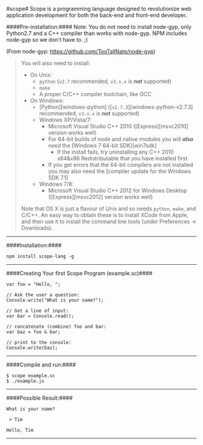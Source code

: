 #scope#
Scope is a programming language designed to revolutionize web application development for both the back-end and front-end developer.

####Pre-installation:####
Note: You do not need to install node-gyp, only Python2.7 and a C++ compiler than works with node-gyp. NPM includes node-gyp so we don't have to. ;)

(From node-gyp: https://github.com/TooTallNate/node-gyp)
> You will also need to install:
>
>  * On Unix:
>    * `python` (`v2.7` recommended, `v3.x.x` is __*not*__ supported)
>    * `make`
>    * A proper C/C++ compiler toolchain, like GCC
>  * On Windows:
>    * [Python][windows-python] ([`v2.7.3`][windows-python-v2.7.3] recommended, `v3.x.x` is __*not*__ supported)
>    * Windows XP/Vista/7:
>      * Microsoft Visual Studio C++ 2010 ([Express][msvc2010] version works well)
>      * For 64-bit builds of node and native modules you will _**also**_ need the [Windows 7 64-bit SDK][win7sdk]
>        * If the install fails, try uninstalling any C++ 2010 x64&x86 Redistributable that you have installed first.
>      * If you get errors that the 64-bit compilers are not installed you may also need the [compiler update for the Windows SDK 7.1]
>    * Windows 7/8:
>      * Microsoft Visual Studio C++ 2012 for Windows Desktop ([Express][msvc2012] version works well)
>
> Note that OS X is just a flavour of Unix and so needs `python`, `make`, and C/C++.
> An easy way to obtain these is to install XCode from Apple,
> and then use it to install the command line tools (under Preferences -> Downloads).


------
####Installation:####

    npm install scope-lang -g

------
####Creating Your first Scope Program (example.sc)####

    var foo = "Hello, ";

    // Ask the user a question:
    Console.write("What is your name?");

    // Get a line of input:
    var bar = Console.read();
    
    // concatenate (combine) foo and bar:
    var baz = foo & bar;
    
    // print to the console:
    Console.write(baz);

------
####Compile and run:####

    $ scope example.sc
    $ ./example.js

------
####Possible Result:####

    What is your name?
    
     > Tim
     
    Hello, Tim

------
